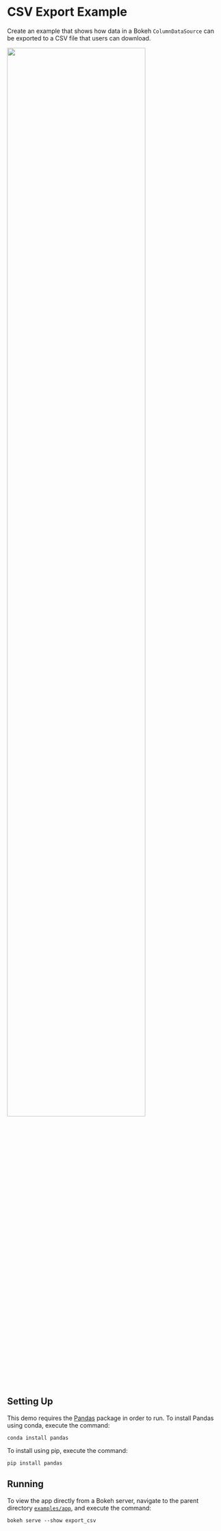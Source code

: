 # CSV Export Example

Create an example that shows how data in a Bokeh `ColumnDataSource` can be
exported to a CSV file that users can download.

<img src="https://static.bokeh.org/export_csv.png" width="80%"></img>

## Setting Up

This demo requires the [Pandas](https://pandas.pydata.org) package in order to
run. To install Pandas using conda, execute the command:

    conda install pandas

To install using pip, execute the command:

    pip install pandas

## Running

To view the app directly from a Bokeh server, navigate to the parent directory
[`examples/app`](https://github.com/bokeh/bokeh/tree/master/examples/app),
and execute the command:

    bokeh serve --show export_csv
